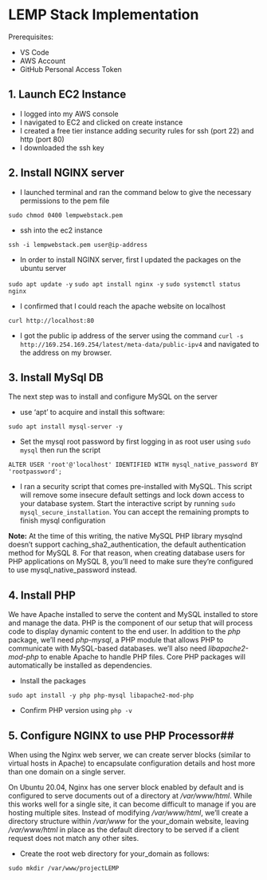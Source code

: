 # LEMP Stack Implementation #

Prerequisites:
* VS Code
* AWS Account
* GitHub Personal Access Token

## 1. Launch EC2 Instance ##

* I logged into my AWS console
* I navigated to EC2 and clicked on create instance
* I created a free tier instance adding security rules for ssh (port 22) and http (port 80)
* I downloaded the ssh key 

## 2. Install NGINX server ##

* I launched terminal and ran the command below to give the necessary permissions to the pem file

`sudo chmod 0400 lempwebstack.pem`

* ssh into the ec2 instance 

`ssh -i lempwebstack.pem user@ip-address`

* In order to install NGINX server, first I updated the packages on the ubuntu server

`sudo apt update -y`
`sudo apt install nginx -y`
`sudo systemctl status nginx`

* I confirmed that I could reach the apache website on localhost 

`curl http://localhost:80`

* I got the public ip address of the server using the command `curl -s http://169.254.169.254/latest/meta-data/public-ipv4` and navigated to the address on my browser.

## 3. Install MySql DB ##

The next step was to install and configure MySQL on the server

* use ‘apt’ to acquire and install this software:

`sudo apt install mysql-server -y`

* Set the mysql root password by first logging in as root user using `sudo mysql` then run the script

`ALTER USER 'root'@'localhost' IDENTIFIED WITH mysql_native_password BY 'rootpassword';`

* I ran a security script that comes pre-installed with MySQL. This script will remove some insecure default settings and lock down access to your database system. Start the interactive script by running `sudo mysql_secure_installation`. You can accept the remaining prompts to finish mysql configuration


**Note:** At the time of this writing, the native MySQL PHP library mysqlnd doesn’t support caching_sha2_authentication, the default authentication method for MySQL 8. For that reason, when creating database users for PHP applications on MySQL 8, you’ll need to make sure they’re configured to use mysql_native_password instead.

## 4. Install PHP ##

We have Apache installed to serve the content and MySQL installed to store and manage the data. PHP is the component of our setup that will process code to display dynamic content to the end user. In addition to the *php* package, we’ll need *php-mysql*, a PHP module that allows PHP to communicate with MySQL-based databases. we’ll also need *libapache2-mod-php* to enable Apache to handle PHP files. Core PHP packages will automatically be installed as dependencies.

* Install the packages

`sudo apt install -y php php-mysql libapache2-mod-php`

* Confirm PHP version using `php -v`

## 5. Configure NGINX to use PHP Processor##

When using the Nginx web server, we can create server blocks (similar to virtual hosts in Apache) to encapsulate configuration details and host more than one domain on a single server.

On Ubuntu 20.04, Nginx has one server block enabled by default and is configured to serve documents out of a directory at */var/www/html*. While this works well for a single site, it can become difficult to manage if you are hosting multiple sites. Instead of modifying */var/www/html*, we’ll create a directory structure within */var/www* for the your_domain website, leaving */var/www/html* in place as the default directory to be served if a client request does not match any other sites.

* Create the root web directory for your_domain as follows:

`sudo mkdir /var/www/projectLEMP`

